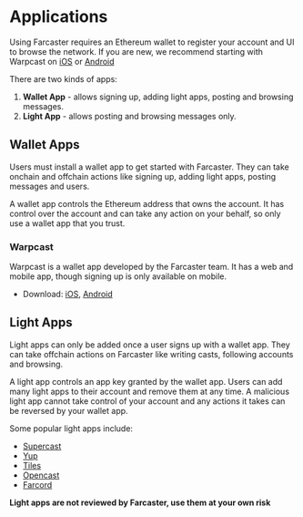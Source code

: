 # Applications

Using Farcaster requires an Ethereum wallet to register your account and UI to browse the network. If you are new, we recommend starting with Warpcast on [iOS](https://apps.apple.com/us/app/warpcast/id1600555445) or [Android](https://play.google.com/store/apps/details?id=com.farcaster.mobile&hl=en_US&gl=US)

There are two kinds of apps: 

1. **Wallet App** - allows signing up, adding light apps, posting and browsing messages.
2. **Light App** - allows posting and browsing messages only.

## Wallet Apps

Users must install a wallet app to get started with Farcaster. They can take onchain and offchain actions like signing up, adding light apps, posting messages and users.

A wallet app controls the Ethereum address that owns the account. It has control over the account and can take any action on your behalf, so only use a wallet app that you trust. 

### Warpcast

Warpcast is a wallet app developed by the Farcaster team. It has a web and mobile app, though signing up is only available on mobile. 

* Download:  [iOS](https://apps.apple.com/us/app/warpcast/id1600555445), [Android](https://play.google.com/store/apps/details?id=com.farcaster.mobile&hl=en_US&gl=US)

## Light Apps

Light apps can only be added once a user signs up with a wallet app. They can take offchain actions on Farcaster like writing casts, following accounts and browsing.

A light app controls an app key granted by the wallet app. Users can add many light apps to their account and remove them at any time. A malicious light app cannot take control of your account and any actions it takes can be reversed by your wallet app. 

Some popular light apps include:

- [Supercast](https://supercast.xyz/) 
- [Yup](https://yup.io/)
- [Tiles](https://tiles.cool/)
- [Opencast](https://tiles.cool/) 
- [Farcord](https://farcord.com/)

**Light apps are not reviewed by Farcaster, use them at your own risk**
